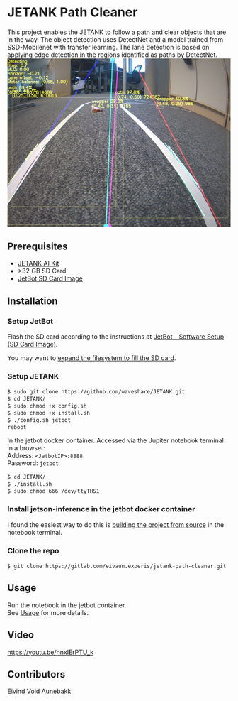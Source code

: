 # JETANK Path Cleaner

This project enables the JETANK to follow a path and clear objects that are in the way.
The object detection uses DetectNet and a model trained from SSD-Mobilenet with transfer learning. The lane detection is based on applying edge detection in the regions identified as paths by DetectNet.
![screenshot](images/banner.png)

## Prerequisites
- [JETANK AI Kit](https://www.waveshare.com/jetank-ai-kit.htm)
- \>32 GB SD Card
- [JetBot SD Card Image](https://jetbot.org/master/software_setup/sd_card.html)

## Installation

### Setup JetBot

Flash the SD card according to the instructions at [JetBot - Software Setup (SD Card Image)](https://jetbot.org/master/software_setup/sd_card.html).

You may want to [expand the filesystem to fill the SD card](expand_sd.md).

### Setup JETANK
```
$ sudo git clone https://github.com/waveshare/JETANK.git
$ cd JETANK/
$ sudo chmod +x config.sh
$ sudo chmod +x install.sh
$ ./config.sh jetbot
reboot
```
In the jetbot docker container. Accessed via the Jupiter notebook terminal in a browser: \
Address: `<JetbotIP>:8888` \
Password: `jetbot`

```
$ cd JETANK/
$ ./install.sh
$ sudo chmod 666 /dev/ttyTHS1
```

### Install jetson-inference in the jetbot docker container
I found the easiest way to do this is [building the project from source](https://github.com/dusty-nv/jetson-inference/blob/master/docs/building-repo-2.md) in the notebook terminal.

### Clone the repo
```
$ git clone https://gitlab.com/eivaun.experis/jetank-path-cleaner.git
```

## Usage
Run the notebook in the jetbot container. \
See [Usage](usage.md) for more details.

## Video
https://youtu.be/nnxIErPTU_k

## Contributors
Eivind Vold Aunebakk